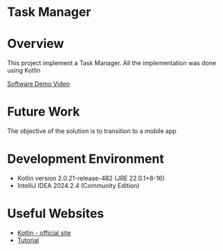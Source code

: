 # Task Manager

# Overview
This project implement a Task Manager.
All the implementation was done using Kotlin

[Software Demo Video](https://youtu.be/XFEo7spO0sY)

# Future Work
The objective of the solution is to transition to a mobile app

# Development Environment

- Kotlin version 2.0.21-release-482 (JRE 22.0.1+8-16)
- IntelliJ IDEA 2024.2.4 (Community Edition)

# Useful Websites

- [Kotlin - official site](https://https://kotlinlang.org/)
- [Tutorial](https://www.programiz.com/kotlin-programming)

